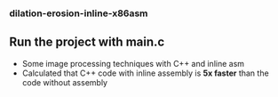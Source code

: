 ### dilation-erosion-inline-x86asm
## Run the project with main.c

* Some image processing techniques with C++ and inline asm
* Calculated that C++ code with inline assembly is **5x faster** than the code without assembly
